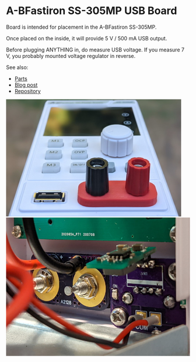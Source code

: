 # A-BFastiron SS-305MP USB Board

Board is intended for placement in the A-BFastiron SS-305MP.

Once placed on the inside, it will provide 5 V / 500 mA USB output.

Before plugging ANYTHING in, do measure USB voltage. If you measure 7 V, you
probably mounted voltage regulator in reverse.


See also:
* [Parts](Board/ABfastiron-Usb.md)
* [Blog post](https://www.medo64.com/2021/07/adding-usb-to-a-bfastiron-ss-305mp/)
* [Repository](https://github.com/medo64/ABfastiron-Usb)

![Front panel](Resources/ss305mp-front.jpg)
![Inside](Resources/ss305mp-inside.jpg)
